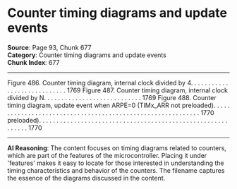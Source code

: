 # Counter timing diagrams and update events

**Source**: Page 93, Chunk 677  
**Category**: Counter timing diagrams and update events  
**Chunk Index**: 677

---

Figure 486. Counter timing diagram, internal clock divided by 4. . . . . . . . . . . . . . . . . . . . . . . . . . . . 1769
Figure 487. Counter timing diagram, internal clock divided by N. . . . . . . . . . . . . . . . . . . . . . . . . . . . 1769
Figure 488. Counter timing diagram, update event when ARPE=0 (TIMx_ARR not
preloaded). . . . . . . . . . . . . . . . . . . . . . . . . . . . . . . . . . . . . . . . . . . . . . . . . . . . . . . . . . . . 1770
preloaded). . . . . . . . . . . . . . . . . . . . . . . . . . . . . . . . . . . . . . . . . . . . . . . . . . . . . . . . . . . . 1770

---

**AI Reasoning**: The content focuses on timing diagrams related to counters, which are part of the features of the microcontroller. Placing it under 'features' makes it easy to locate for those interested in understanding the timing characteristics and behavior of the counters. The filename captures the essence of the diagrams discussed in the content.
